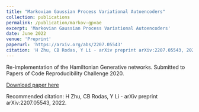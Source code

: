 ```yaml
---
title: "Markovian Gaussian Process Variational Autoencoders"
collection: publications
permalink: /publication/markov-gpvae
excerpt: 'Markovian Gaussian Process Variational Autoencoders'
date: June 2022
venue: 'Preprint'
paperurl: 'https://arxiv.org/abs/2207.05543'
citation: 'H Zhu, CB Rodas, Y Li - arXiv preprint arXiv:2207.05543, 2022.'
---
```


Re-implementation of the Hamiltonian Generative networks. Submitted to Papers of Code Reproducibility Challenge 2020.

[Download paper here](https://arxiv.org/pdf/2207.05543.pdf)

Recommended citation: H Zhu, CB Rodas, Y Li - arXiv preprint arXiv:2207.05543, 2022.
